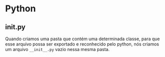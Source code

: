 # Python

## __init__.py
Quando criamos uma pasta que contém uma determinada classe, para que esse arquivo possa ser exportado e reconhecido pelo python, nós criamos um arquivo `__init__.py` vazio nessa mesma pasta.